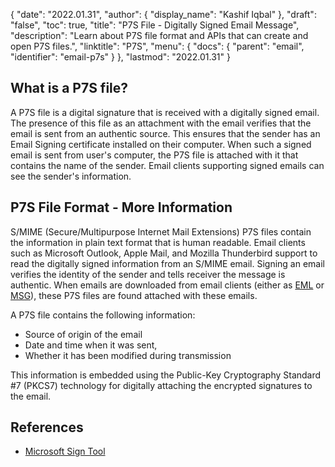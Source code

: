 {
  "date": "2022.01.31",
  "author": {
    "display_name": "Kashif Iqbal"
  },
  "draft": "false",
  "toc": true,
  "title": "P7S File - Digitally Signed Email Message",
  "description": "Learn about P7S file format and APIs that can create and open P7S files.",
  "linktitle": "P7S",
  "menu": {
    "docs": {
      "parent": "email",
      "identifier": "email-p7s"
    }
  },
  "lastmod": "2022.01.31"
}

## What is a P7S file?

A P7S file is a digital signature that is received with a digitally signed email. The presence of this file as an attachment with the email verifies that the email is sent from an authentic source. This ensures that the sender has an Email Signing certificate installed on their computer. When such a signed email is sent from user's computer, the P7S file is attached with it that contains the name of the sender. Email clients supporting signed emails can see the sender's information.

## P7S File Format - More Information

S/MIME (Secure/Multipurpose Internet Mail Extensions) P7S files contain the information in plain text format that is human readable. Email clients such as Microsoft Outlook, Apple Mail, and Mozilla Thunderbird support to read the digitally signed information from an S/MIME email. Signing an email verifies the identity of the sender and tells receiver the message is authentic. When emails are downloaded from email clients (either as [EML](/email/eml/) or [MSG](/email/msg/)), these P7S files are found attached with these emails.

A P7S file contains the following information:

 * Source of origin of the email
 * Date and time when it was sent,
 * Whether it has been modified during transmission

This information is embedded using the Public-Key Cryptography Standard #7 (PKCS7) technology for digitally attaching the encrypted signatures to the email.

## References ##

* [Microsoft Sign Tool](https://learn.microsoft.com/en-us/windows-hardware/drivers/devtest/signtool)
